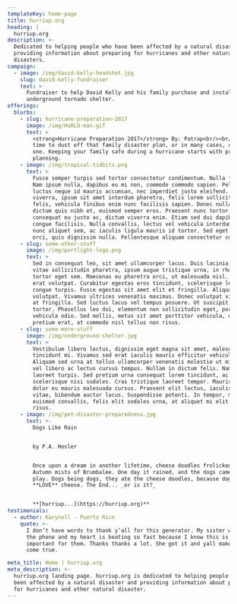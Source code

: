 ```yaml
---
templateKey: home-page
title: hurriup.org
heading: |
  hurriup.org
description: >-
  Dedicated to helping people who have been affected by a natural disaster and
  providing information about preparing for hurricanes and other natural
  disasters.
campaign:
  - image: /img/david-kelly-headshot.jpg
    slug: david-kelly-fundraiser
    text: >
      Fundraiser to help David Kelly and his family purchase and install an
      underground tornado shelter.
offerings:
  blurbs:
    - slug: hurricane-preparation-2017
      image: /img/HuRLO-man.gif
      text: >
        <strong>Hurricane Preparation 2017</strong> By: Patrap<br/><br/> It's
        time to dust off that family disaster plan, or in many cases, create
        one. Keeping your family safe during a hurricane starts with proper
        planning.
    - image: /img/tropical-tidbits.png
      text: >
        Fusce semper turpis sed tortor consectetur condimentum. Nulla facilisi.
        Nam ipsum nulla, dapibus eu mi non, commodo commodo sapien. Pellentesque
        luctus neque id mauris accumsan, nec imperdiet justo eleifend. Nulla
        viverra, ipsum sit amet interdum pharetra, felis lorem sollicitudin
        felis, vehicula finibus enim nunc facilisis sapien. Donec nulla nisi,
        dictum quis nibh et, euismod semper eros. Praesent nunc tortor,
        consequat eu justo ac, dictum viverra enim. Etiam sed dui dapibus mauris
        congue facilisis. Nulla convallis, lectus vel vehicula interdum, turpis
        nunc aliquet sem, ac iaculis ligula mauris id tortor. Sed eget ornare
        orci, quis dignissim nulla. Pellentesque aliquam consectetur congue.
    - slug: some-other-stuff
      image: /img/portlight-logo.png
      text: >
        Sed in consequat leo, sit amet ullamcorper lacus. Duis lacinia, metus
        vitae sollicitudin pharetra, ipsum augue tristique urna, in rhoncus quam
        tortor eget sem. Maecenas eu pharetra orci, ut malesuada nisl. Aliquam
        erat volutpat. Curabitur egestas eros tincidunt, scelerisque lectus ac,
        congue turpis. Fusce egestas sit amet elit et fringilla. Aliquam erat
        volutpat. Vivamus ultrices venenatis maximus. Donec volutpat vitae quam
        at fringilla. Sed luctus lacus vel tempus posuere. Ut suscipit auctor
        tortor. Phasellus leo dui, elementum non sollicitudin eget, porta
        vehicula odio. Sed mollis, metus sit amet porttitor vehicula, quam augue
        pretium erat, at commodo nisl tellus non risus.
    - slug: some-more-stuff
      image: /img/underground-shelter.jpg
      text: >
        Vestibulum libero lectus, dignissim eget magna sit amet, malesuada
        tincidunt mi. Vivamus sed erat iaculis mauris efficitur vehicula.
        Aliquam sed urna at tellus ullamcorper venenatis molestie ut mi. Duis
        vel libero ac lectus cursus tempus. Nullam in dictum felis. Nam sed
        laoreet turpis. Sed pretium urna consequat lorem tincidunt, ac
        scelerisque nisi sodales. Cras tristique laoreet tempor. Mauris vitae
        dolor eu mauris malesuada cursus. Praesent elit lectus, iaculis vel odio
        vitae, bibendum auctor lacus. Suspendisse potenti. In tempor, massa quis
        euismod convallis, felis elit sodales urna, at aliquet mi elit auctor
        risus.
    - image: /img/pet-disaster-preparedness.jpg
      text: >-
        Dogs Like Rain


        by P.A. Hosler


        Once upon a dream in another lifetime, cheese doodles frolicked in the
        Autumn mists of Brumbalee. One day it rained, and the dogs came out to
        play. Dogs being dogs, they ate the cheese doodles, because dogs
        **LOVE** cheese. The End... _or is it?_


        **[hurriup...](https://hurriup.org)**
testimonials:
  - author: Karynell - Puerto Rico
    quote: >-
      I don’t have words to thank y’all for this generator. My sister was crying on
      the phone and my heart is beating so fast because I know this is really
      important for them. Thanks thanks a lot. She got it and yall make a wish
      come true.

meta_title: Home | hurriup.org
meta_description: >-
  hurriup.org landing page. hurriup.org is dedicated to helping people who have
  been affected by a natural disaster and providing information about preparing
  for hurricanes and other natural disaster.
---
```

